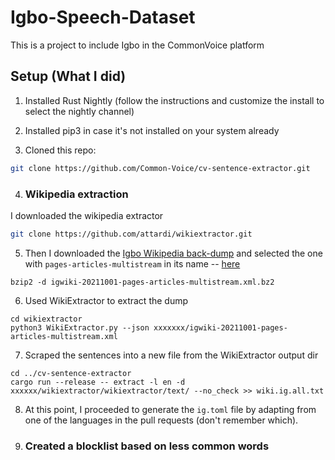 # Igbo-Speech-Dataset
This is a project to include Igbo in the CommonVoice platform

## Setup (What I did)
1. Installed Rust Nightly (follow the instructions and customize the install to select the nightly channel)
2. Installed pip3 in case it's not installed on your system already

3. Cloned this repo:
```bash
git clone https://github.com/Common-Voice/cv-sentence-extractor.git
```

4. ### Wikipedia extraction
I downloaded the wikipedia extractor 
```bash
git clone https://github.com/attardi/wikiextractor.git
```
5. Then I downloaded the [Igbo Wikipedia back-dump](https://dumps.wikimedia.org/igwiki/20211001/) and selected the one with `pages-articles-multistream` in its name -- [here](https://dumps.wikimedia.org/igwiki/20211001/igwiki-20211001-pages-articles-multistream.xml.bz2)
```
bzip2 -d igwiki-20211001-pages-articles-multistream.xml.bz2
```
6. Used WikiExtractor to extract the dump 
```
cd wikiextractor
python3 WikiExtractor.py --json xxxxxxx/igwiki-20211001-pages-articles-multistream.xml
```
7. Scraped the sentences into a new file from the WikiExtractor output dir 
```
cd ../cv-sentence-extractor
cargo run --release -- extract -l en -d xxxxxx/wikiextractor/wikiextractor/text/ --no_check >> wiki.ig.all.txt
```
8. At this point, I proceeded to generate the `ig.toml` file by adapting from one of the languages in the pull requests (don't remember which).
9.  ### Created a blocklist based on less common words
